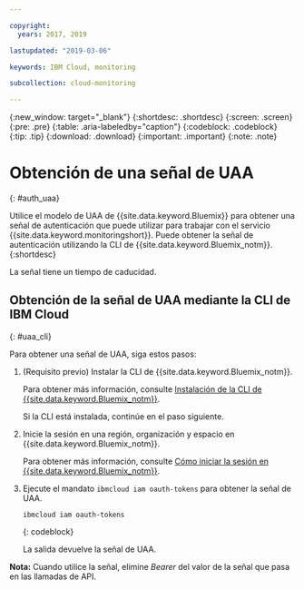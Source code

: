 ```yaml
---

copyright:
  years: 2017, 2019

lastupdated: "2019-03-06"

keywords: IBM Cloud, monitoring

subcollection: cloud-monitoring

---
```


{:new_window: target="_blank"}
{:shortdesc: .shortdesc}
{:screen: .screen}
{:pre: .pre}
{:table: .aria-labeledby="caption"}
{:codeblock: .codeblock}
{:tip: .tip}
{:download: .download}
{:important: .important}
{:note: .note}


# Obtención de una señal de UAA
{: #auth_uaa}

Utilice el modelo de UAA de {{site.data.keyword.Bluemix}} para obtener una señal de autenticación que puede utilizar para trabajar con el servicio {{site.data.keyword.monitoringshort}}. Puede obtener la señal de autenticación utilizando la CLI de {{site.data.keyword.Bluemix_notm}}.
{:shortdesc}

La señal tiene un tiempo de caducidad. 
		
## Obtención de la señal de UAA mediante la CLI de IBM Cloud
{: #uaa_cli}


Para obtener una señal de UAA, siga estos pasos:

1. (Requisito previo) Instalar la CLI de {{site.data.keyword.Bluemix_notm}}.

   Para obtener más información, consulte [Instalación de la CLI de {{site.data.keyword.Bluemix_notm}}](/docs/services/cloud-monitoring/qa?topic=cloud-monitoring-cli_qa#cli_qa).
   
   Si la CLI está instalada, continúe en el paso siguiente.
    
2. Inicie la sesión en una región, organización y espacio en {{site.data.keyword.Bluemix_notm}}. 

    Para obtener más información, consulte [Cómo iniciar la sesión en {{site.data.keyword.Bluemix_notm}}](/docs/services/cloud-monitoring/qa?topic=cloud-monitoring-cli_qa#login).
	
3. Ejecute el mandato `ibmcloud iam oauth-tokens` para obtener la señal de UAA.

    ```
	ibmcloud iam oauth-tokens
	```
	{: codeblock}
	
	La salida devuelve la señal de UAA.

**Nota:** Cuando utilice la señal, elimine *Bearer* del valor de la señal que pasa en las llamadas de API.
	


	
